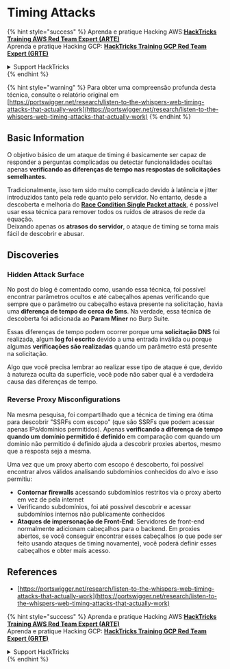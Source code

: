 # Timing Attacks

{% hint style="success" %}
Aprenda e pratique Hacking AWS:<img src="../.gitbook/assets/arte.png" alt="" data-size="line">[**HackTricks Training AWS Red Team Expert (ARTE)**](https://training.hacktricks.xyz/courses/arte)<img src="../.gitbook/assets/arte.png" alt="" data-size="line">\
Aprenda e pratique Hacking GCP: <img src="../.gitbook/assets/grte.png" alt="" data-size="line">[**HackTricks Training GCP Red Team Expert (GRTE)**<img src="../.gitbook/assets/grte.png" alt="" data-size="line">](https://training.hacktricks.xyz/courses/grte)

<details>

<summary>Support HackTricks</summary>

* Confira os [**planos de assinatura**](https://github.com/sponsors/carlospolop)!
* **Junte-se ao** 💬 [**grupo do Discord**](https://discord.gg/hRep4RUj7f) ou ao [**grupo do telegram**](https://t.me/peass) ou **siga**-nos no **Twitter** 🐦 [**@hacktricks\_live**](https://twitter.com/hacktricks\_live)**.**
* **Compartilhe truques de hacking enviando PRs para os repositórios do** [**HackTricks**](https://github.com/carlospolop/hacktricks) e [**HackTricks Cloud**](https://github.com/carlospolop/hacktricks-cloud).

</details>
{% endhint %}

{% hint style="warning" %}
Para obter uma compreensão profunda desta técnica, consulte o relatório original em [https://portswigger.net/research/listen-to-the-whispers-web-timing-attacks-that-actually-work](https://portswigger.net/research/listen-to-the-whispers-web-timing-attacks-that-actually-work)
{% endhint %}

## Basic Information

O objetivo básico de um ataque de timing é basicamente ser capaz de responder a perguntas complicadas ou detectar funcionalidades ocultas apenas **verificando as diferenças de tempo nas respostas de solicitações semelhantes**.

Tradicionalmente, isso tem sido muito complicado devido à latência e jitter introduzidos tanto pela rede quanto pelo servidor. No entanto, desde a descoberta e melhoria do [**Race Condition Single Packet attack**](race-condition.md#http-2-single-packet-attack-vs.-http-1.1-last-byte-synchronization), é possível usar essa técnica para remover todos os ruídos de atrasos de rede da equação.\
Deixando apenas os **atrasos do servidor**, o ataque de timing se torna mais fácil de descobrir e abusar.

## Discoveries

### Hidden Attack Surface

No post do blog é comentado como, usando essa técnica, foi possível encontrar parâmetros ocultos e até cabeçalhos apenas verificando que sempre que o parâmetro ou cabeçalho estava presente na solicitação, havia uma **diferença de tempo de cerca de 5ms**. Na verdade, essa técnica de descoberta foi adicionada ao **Param Miner** no Burp Suite.

Essas diferenças de tempo podem ocorrer porque uma **solicitação DNS** foi realizada, algum **log foi escrito** devido a uma entrada inválida ou porque algumas **verificações são realizadas** quando um parâmetro está presente na solicitação.

Algo que você precisa lembrar ao realizar esse tipo de ataque é que, devido à natureza oculta da superfície, você pode não saber qual é a verdadeira causa das diferenças de tempo.

### Reverse Proxy Misconfigurations

Na mesma pesquisa, foi compartilhado que a técnica de timing era ótima para descobrir "SSRFs com escopo" (que são SSRFs que podem acessar apenas IPs/domínios permitidos). Apenas **verificando a diferença de tempo quando um domínio permitido é definido** em comparação com quando um domínio não permitido é definido ajuda a descobrir proxies abertos, mesmo que a resposta seja a mesma.

Uma vez que um proxy aberto com escopo é descoberto, foi possível encontrar alvos válidos analisando subdomínios conhecidos do alvo e isso permitiu:

* **Contornar firewalls** acessando subdomínios restritos via o proxy aberto em vez de pela internet
* Verificando subdomínios, foi até possível descobrir e acessar subdomínios internos não publicamente conhecidos
* **Ataques de impersonação de Front-End**: Servidores de front-end normalmente adicionam cabeçalhos para o backend. Em proxies abertos, se você conseguir encontrar esses cabeçalhos (o que pode ser feito usando ataques de timing novamente), você poderá definir esses cabeçalhos e obter mais acesso.

## References

* [https://portswigger.net/research/listen-to-the-whispers-web-timing-attacks-that-actually-work](https://portswigger.net/research/listen-to-the-whispers-web-timing-attacks-that-actually-work)

{% hint style="success" %}
Aprenda e pratique Hacking AWS:<img src="../.gitbook/assets/arte.png" alt="" data-size="line">[**HackTricks Training AWS Red Team Expert (ARTE)**](https://training.hacktricks.xyz/courses/arte)<img src="../.gitbook/assets/arte.png" alt="" data-size="line">\
Aprenda e pratique Hacking GCP: <img src="../.gitbook/assets/grte.png" alt="" data-size="line">[**HackTricks Training GCP Red Team Expert (GRTE)**<img src="../.gitbook/assets/grte.png" alt="" data-size="line">](https://training.hacktricks.xyz/courses/grte)

<details>

<summary>Support HackTricks</summary>

* Confira os [**planos de assinatura**](https://github.com/sponsors/carlospolop)!
* **Junte-se ao** 💬 [**grupo do Discord**](https://discord.gg/hRep4RUj7f) ou ao [**grupo do telegram**](https://t.me/peass) ou **siga**-nos no **Twitter** 🐦 [**@hacktricks\_live**](https://twitter.com/hacktricks\_live)**.**
* **Compartilhe truques de hacking enviando PRs para os repositórios do** [**HackTricks**](https://github.com/carlospolop/hacktricks) e [**HackTricks Cloud**](https://github.com/carlospolop/hacktricks-cloud).

</details>
{% endhint %}
